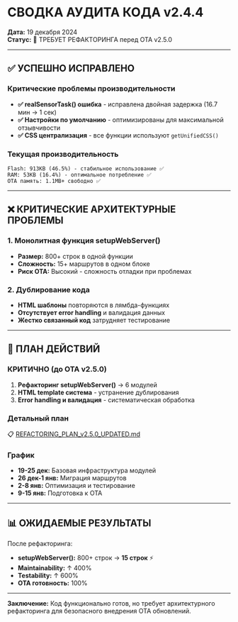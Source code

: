 # СВОДКА АУДИТА КОДА v2.4.4

**Дата:** 19 декабря 2024  
**Статус:** 🔴 ТРЕБУЕТ РЕФАКТОРИНГА перед OTA v2.5.0  

---

## ✅ **УСПЕШНО ИСПРАВЛЕНО**

### Критические проблемы производительности
- **✅ realSensorTask() ошибка** - исправлена двойная задержка (16.7 мин → 1 сек)
- **✅ Настройки по умолчанию** - оптимизированы для максимальной отзывчивости
- **✅ CSS централизация** - все функции используют `getUnifiedCSS()`

### Текущая производительность
```
Flash: 913KB (46.5%) - стабильное использование ✅
RAM: 53KB (16.4%) - оптимальное потребление ✅  
OTA память: 1.1MB+ свободно ✅
```

---

## ❌ **КРИТИЧЕСКИЕ АРХИТЕКТУРНЫЕ ПРОБЛЕМЫ**

### 1. Монолитная функция setupWebServer()
- **Размер:** 800+ строк в одной функции
- **Сложность:** 15+ маршрутов в одном блоке
- **Риск OTA:** Высокий - сложность отладки при проблемах

### 2. Дублирование кода
- **HTML шаблоны** повторяются в лямбда-функциях
- **Отсутствует error handling** и валидация данных
- **Жестко связанный код** затрудняет тестирование

---

## 🎯 **ПЛАН ДЕЙСТВИЙ**

### КРИТИЧНО (до OTA v2.5.0)
1. **Рефакторинг setupWebServer()** → 6 модулей
2. **HTML template система** - устранение дублирования
3. **Error handling и валидация** - систематическая обработка

### Детальный план
📋 [REFACTORING_PLAN_v2.5.0_UPDATED.md](REFACTORING_PLAN_v2.5.0_UPDATED.md)

### График
- **19-25 дек:** Базовая инфраструктура модулей
- **26 дек-1 янв:** Миграция маршрутов  
- **2-8 янв:** Оптимизация и тестирование
- **9-15 янв:** Подготовка к OTA

---

## 📊 **ОЖИДАЕМЫЕ РЕЗУЛЬТАТЫ**

После рефакторинга:
- **setupWebServer():** 800+ строк → **15 строк** ⚡
- **Maintainability:** ↑ 400%  
- **Testability:** ↑ 600%
- **OTA готовность:** 100%

---

**Заключение:** Код функционально готов, но требует архитектурного рефакторинга для безопасного внедрения OTA обновлений. 